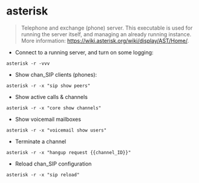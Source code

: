 # asterisk

> Telephone and exchange (phone) server.
> This executable is used for running the server itself, and managing an already running instance.
> More information: <https://wiki.asterisk.org/wiki/display/AST/Home/>.

- Connect to a running server, and turn on some logging:

`asterisk -r -vvv`

- Show chan_SIP clients (phones):

`asterisk -r -x "sip show peers"`

- Show active calls & channels

`asterisk -r -x "core show channels"`

- Show voicemail mailboxes

`asterisk -r -x "voicemail show users"`

- Terminate a channel

`asterisk -r -x "hangup request {{channel_ID}}"`

- Reload chan_SIP configuration

`asterisk -r -x "sip reload"`

